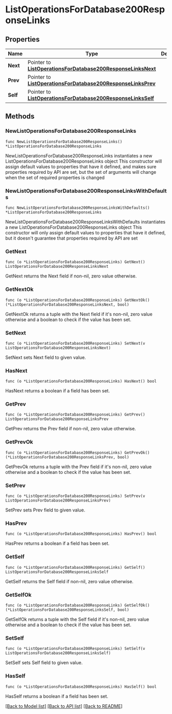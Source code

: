 # ListOperationsForDatabase200ResponseLinks

## Properties

Name | Type | Description | Notes
------------ | ------------- | ------------- | -------------
**Next** | Pointer to [**ListOperationsForDatabase200ResponseLinksNext**](ListOperationsForDatabase200ResponseLinksNext.md) |  | [optional] 
**Prev** | Pointer to [**ListOperationsForDatabase200ResponseLinksPrev**](ListOperationsForDatabase200ResponseLinksPrev.md) |  | [optional] 
**Self** | Pointer to [**ListOperationsForDatabase200ResponseLinksSelf**](ListOperationsForDatabase200ResponseLinksSelf.md) |  | [optional] 

## Methods

### NewListOperationsForDatabase200ResponseLinks

`func NewListOperationsForDatabase200ResponseLinks() *ListOperationsForDatabase200ResponseLinks`

NewListOperationsForDatabase200ResponseLinks instantiates a new ListOperationsForDatabase200ResponseLinks object
This constructor will assign default values to properties that have it defined,
and makes sure properties required by API are set, but the set of arguments
will change when the set of required properties is changed

### NewListOperationsForDatabase200ResponseLinksWithDefaults

`func NewListOperationsForDatabase200ResponseLinksWithDefaults() *ListOperationsForDatabase200ResponseLinks`

NewListOperationsForDatabase200ResponseLinksWithDefaults instantiates a new ListOperationsForDatabase200ResponseLinks object
This constructor will only assign default values to properties that have it defined,
but it doesn't guarantee that properties required by API are set

### GetNext

`func (o *ListOperationsForDatabase200ResponseLinks) GetNext() ListOperationsForDatabase200ResponseLinksNext`

GetNext returns the Next field if non-nil, zero value otherwise.

### GetNextOk

`func (o *ListOperationsForDatabase200ResponseLinks) GetNextOk() (*ListOperationsForDatabase200ResponseLinksNext, bool)`

GetNextOk returns a tuple with the Next field if it's non-nil, zero value otherwise
and a boolean to check if the value has been set.

### SetNext

`func (o *ListOperationsForDatabase200ResponseLinks) SetNext(v ListOperationsForDatabase200ResponseLinksNext)`

SetNext sets Next field to given value.

### HasNext

`func (o *ListOperationsForDatabase200ResponseLinks) HasNext() bool`

HasNext returns a boolean if a field has been set.

### GetPrev

`func (o *ListOperationsForDatabase200ResponseLinks) GetPrev() ListOperationsForDatabase200ResponseLinksPrev`

GetPrev returns the Prev field if non-nil, zero value otherwise.

### GetPrevOk

`func (o *ListOperationsForDatabase200ResponseLinks) GetPrevOk() (*ListOperationsForDatabase200ResponseLinksPrev, bool)`

GetPrevOk returns a tuple with the Prev field if it's non-nil, zero value otherwise
and a boolean to check if the value has been set.

### SetPrev

`func (o *ListOperationsForDatabase200ResponseLinks) SetPrev(v ListOperationsForDatabase200ResponseLinksPrev)`

SetPrev sets Prev field to given value.

### HasPrev

`func (o *ListOperationsForDatabase200ResponseLinks) HasPrev() bool`

HasPrev returns a boolean if a field has been set.

### GetSelf

`func (o *ListOperationsForDatabase200ResponseLinks) GetSelf() ListOperationsForDatabase200ResponseLinksSelf`

GetSelf returns the Self field if non-nil, zero value otherwise.

### GetSelfOk

`func (o *ListOperationsForDatabase200ResponseLinks) GetSelfOk() (*ListOperationsForDatabase200ResponseLinksSelf, bool)`

GetSelfOk returns a tuple with the Self field if it's non-nil, zero value otherwise
and a boolean to check if the value has been set.

### SetSelf

`func (o *ListOperationsForDatabase200ResponseLinks) SetSelf(v ListOperationsForDatabase200ResponseLinksSelf)`

SetSelf sets Self field to given value.

### HasSelf

`func (o *ListOperationsForDatabase200ResponseLinks) HasSelf() bool`

HasSelf returns a boolean if a field has been set.


[[Back to Model list]](../README.md#documentation-for-models) [[Back to API list]](../README.md#documentation-for-api-endpoints) [[Back to README]](../README.md)


